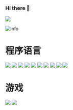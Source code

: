 ### Hi there 👋

![](http://antzuhl.cn:4000/get/@TangerineSpecter.readme)

![info](https://github-readme-stats.vercel.app/api?username=TangerineSpecter&show_icons=true&count_private=true&hide=prs&theme=dracula)

# 程序语言
[![](https://img.shields.io/badge/-Java-007396?style=flat-square&logo=java&logoColor=ffffff)](https://reactjs.org/)
[![](https://img.shields.io/badge/-Pyhton-00ADD8?style=flat-square&logo=python&logoColor=ffffff)](https://reactjs.org/)
[![](https://img.shields.io/badge/-MYSQL-3DBB3D?style=flat-square&logo=MYSQL&logoColor=ffffff)](https://reactjs.org/)
[![](https://img.shields.io/badge/-HTML5-E34F26?style=flat-square&logo=HTML5&logoColor=ffffff)](https://reactjs.org/)
[![](https://img.shields.io/badge/-JavaScrpit-F9A03C?style=flat-square&logo=JAVASCRIPT&logoColor=ffffff)](https://reactjs.org/)
[![](https://img.shields.io/badge/-Jquery-0769AD?style=flat-square&logo=Jquery&logoColor=ffffff)](https://reactjs.org/)
[![](https://img.shields.io/badge/-Redis-D82C20?style=flat-square&logo=redis&logoColor=ffffff)](https://reactjs.org/)
[![](https://img.shields.io/badge/-Spring-82BC23?style=flat-square&logo=spring&logoColor=ffffff)](https://reactjs.org/)
[![](https://img.shields.io/badge/-git-F05032?style=flat-square&logo=git&logoColor=ffffff)](https://reactjs.org/)
[![](https://img.shields.io/badge/-VUE.js-4FC08D?style=flat-square&logo=VUE.js&logoColor=ffffff)](https://reactjs.org/)

# 游戏
![](https://img.shields.io/badge/-Nintendo%20Switch-e60012?style=flat-square&logo=nintendo%20switch&logoColor=ffffff)
[![](https://img.shields.io/badge/Steam-171a21?style=flat-square&logo=steam&logoColor=ffffff)](https://steamcommunity.com/id/antzuhl)

<!--
# 访问量
![](https://visitor-badge.glitch.me/badge?page_id=TangerineSpecter.readme)

# 设备
[![](https://img.shields.io/badge/macOS-Hackintosh-292e33?style=flat-square&logo=apple&logoColor=ffffff)](https://www.tonymacx86.com/)
[![](https://img.shields.io/badge/Honor-V30-f5010c?style=flat-square&logo=huawei&logoColor=ffffff)](https://www.apple.com/)

# 技能点
[![](https://img.shields.io/badge/OS-Arch%20Linux-33aadd?style=flat-square&logo=arch-linux&logoColor=ffffff)](https://www.archlinux.org/)

**TangerineSpecter/TangerineSpecter** is a ✨ _special_ ✨ repository because its `README.md` (this file) appears on your GitHub profile.

Here are some ideas to get you started:

- 🔭 I’m currently working on ...
- 🌱 I’m currently learning ...
- 👯 I’m looking to collaborate on ...
- 🤔 I’m looking for help with ...
- 💬 Ask me about ...
- 📫 How to reach me: ...
- 😄 Pronouns: ...
- ⚡ Fun fact: ...
-->
